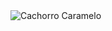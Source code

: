<html>

<head>
  <title>Leonardo</title>
  <!-- Global site tag (gtag.js) - Google Analytics -->
  <script async src="https://www.googletagmanager.com/gtag/js?id=G-MGGT9D4NN5"></script>
  <script>
    window.dataLayer = window.dataLayer || [];
    function gtag() { dataLayer.push(arguments); }
    gtag('js', new Date());

    gtag('config', 'G-MGGT9D4NN5');
  </script>
</head>

<body>

  <!-- Imagem de cachorro caramelo -->
  <img style="max-width: 1500px; height: auto;" src="https://i.imgur.com/VzjQXK0.jpg" alt="Cachorro Caramelo" />

</body>
</html>

